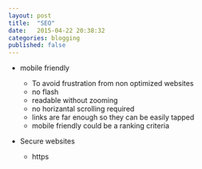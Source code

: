 ```yaml
---
layout: post
title:  "SEO"
date:   2015-04-22 20:38:32
categories: blogging
published: false
---
```


* mobile friendly
  * To avoid frustration from non optimized websites
  * no flash
  * readable without zooming
  * no horizantal scrolling required
  * links are far enough so they can be easily tapped
  * mobile friendly could be a ranking criteria

* Secure websites
  * https